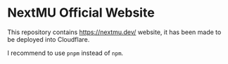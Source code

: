 # NextMU Official Website

This repository contains https://nextmu.dev/ website, it has been made to be deployed into Cloudflare.

I recommend to use `pnpm` instead of `npm`.

